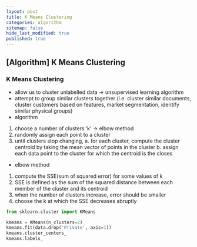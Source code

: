 ```yaml
---
layout: post
title: K Means Clustering
categories: algorithm
sitemap: false
hide_last_modified: true
published: true
---
```

## [Algorithm] K Means Clustering

### K Means Clustering
* allow us to cluster unlabelled data → unsupervised learning algorithm
* attempt to group similar clusters together (i.e. cluster similar documents, cluster customers based on features, market segmentation, identify similar physical groups)
* algorithm
1. choose a number of clusters ‘k’ → elbow method
2. randomly assign each point to a cluster
3. until clusters stop changing, 
    a. for each cluster, compute the cluster centroid by taking the mean vector of points in the cluster
    b. assign each data point to the cluster for which the centroid is the closes
* elbow method
1. compute the SSE(sum of squared error) for some values of k
2. SSE is defined as the sum of the squared distance between each member of the cluster and its centroid
3. when the number of clusters increase, error should be smaller
4. choose the k at which the SSE decreases abruptly

~~~python
from sklearn.cluster import KMeans

kmeans = KMeans(n_clusters=2)
kmeans.fit(data.drop('Private', axis=1))
kmeans.cluster_centers_
kmeans.labels_

~~~
